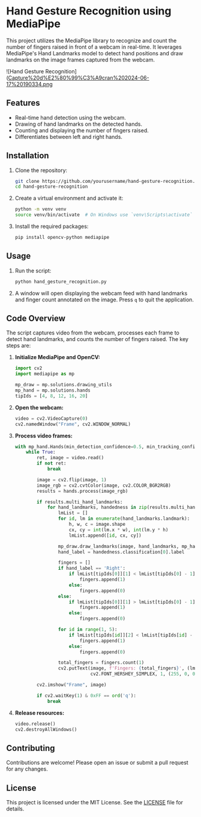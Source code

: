 # Hand Gesture Recognition using MediaPipe

This project utilizes the MediaPipe library to recognize and count the number of fingers raised in front of a webcam in real-time. It leverages MediaPipe's Hand Landmarks model to detect hand positions and draw landmarks on the image frames captured from the webcam.

![Hand Gesture Recognition]([Capture%20d%E2%80%99%C3%A9cran%202024-06-17%20190334.png](https://github.com/seifeddinerezgui/two-hands-fingers-counter/assets/92888041/25d73a6c-8b13-4552-9dc7-1e435d03aa27)


## Features

- Real-time hand detection using the webcam.
- Drawing of hand landmarks on the detected hands.
- Counting and displaying the number of fingers raised.
- Differentiates between left and right hands.

## Installation

1. Clone the repository:
    ```sh
    git clone https://github.com/yourusername/hand-gesture-recognition.git
    cd hand-gesture-recognition
    ```

2. Create a virtual environment and activate it:
    ```sh
    python -m venv venv
    source venv/bin/activate  # On Windows use `venv\Scripts\activate`
    ```

3. Install the required packages:
    ```sh
    pip install opencv-python mediapipe
    ```

## Usage

1. Run the script:
    ```sh
    python hand_gesture_recognition.py
    ```

2. A window will open displaying the webcam feed with hand landmarks and finger count annotated on the image. Press `q` to quit the application.

## Code Overview

The script captures video from the webcam, processes each frame to detect hand landmarks, and counts the number of fingers raised. The key steps are:

1. **Initialize MediaPipe and OpenCV:**
    ```python
    import cv2
    import mediapipe as mp

    mp_draw = mp.solutions.drawing_utils
    mp_hand = mp.solutions.hands
    tipIds = [4, 8, 12, 16, 20]
    ```

2. **Open the webcam:**
    ```python
    video = cv2.VideoCapture(0)
    cv2.namedWindow("Frame", cv2.WINDOW_NORMAL)
    ```

3. **Process video frames:**
    ```python
    with mp_hand.Hands(min_detection_confidence=0.5, min_tracking_confidence=0.5) as hands:
        while True:
            ret, image = video.read()
            if not ret:
                break

            image = cv2.flip(image, 1)
            image_rgb = cv2.cvtColor(image, cv2.COLOR_BGR2RGB)
            results = hands.process(image_rgb)

            if results.multi_hand_landmarks:
                for hand_landmarks, handedness in zip(results.multi_hand_landmarks, results.multi_handedness):
                    lmList = []
                    for id, lm in enumerate(hand_landmarks.landmark):
                        h, w, c = image.shape
                        cx, cy = int(lm.x * w), int(lm.y * h)
                        lmList.append([id, cx, cy])

                    mp_draw.draw_landmarks(image, hand_landmarks, mp_hand.HAND_CONNECTIONS)
                    hand_label = handedness.classification[0].label

                    fingers = []
                    if hand_label == 'Right':
                        if lmList[tipIds[0]][1] < lmList[tipIds[0] - 1][1]:
                            fingers.append(1)
                        else:
                            fingers.append(0)
                    else:
                        if lmList[tipIds[0]][1] > lmList[tipIds[0] - 1][1]:
                            fingers.append(1)
                        else:
                            fingers.append(0)

                    for id in range(1, 5):
                        if lmList[tipIds[id]][2] < lmList[tipIds[id] - 2][2]:
                            fingers.append(1)
                        else:
                            fingers.append(0)

                    total_fingers = fingers.count(1)
                    cv2.putText(image, f'Fingers: {total_fingers}', (lmList[0][1] - 10, lmList[0][2] - 10),
                                cv2.FONT_HERSHEY_SIMPLEX, 1, (255, 0, 0), 2)

            cv2.imshow("Frame", image)

            if cv2.waitKey(1) & 0xFF == ord('q'):
                break
    ```

4. **Release resources:**
    ```python
    video.release()
    cv2.destroyAllWindows()
    ```

## Contributing

Contributions are welcome! Please open an issue or submit a pull request for any changes.

## License

This project is licensed under the MIT License. See the [LICENSE](LICENSE) file for details.

